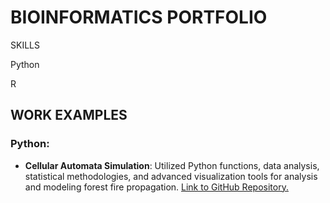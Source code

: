 # BIOINFORMATICS PORTFOLIO

 SKILLS

Python

R

## WORK EXAMPLES

### Python:
* **Cellular Automata Simulation**: Utilized Python functions, data analysis, statistical methodologies, and advanced visualization tools for analysis and modeling forest fire propagation. [Link to GitHub Repository.](https://github.com/sapir-mardan/CellularAutomataFireModel)


